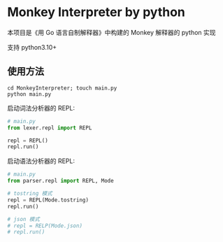 # Monkey Interpreter by python

本项目是《用 Go 语言自制解释器》中构建的 Monkey 解释器的 python 实现

支持 python3.10+

## 使用方法

```
cd MonkeyInterpreter; touch main.py
python main.py
```

启动词法分析器的 REPL:

```python
# main.py
from lexer.repl import REPL

repl = REPL()
repl.run()
```

启动语法分析器的 REPL:

```python
# main.py
from parser.repl import REPL, Mode

# tostring 模式
repl = REPL(Mode.tostring)
repl.run()

# json 模式
# repl = RELP(Mode.json)
# repl.run()
```
